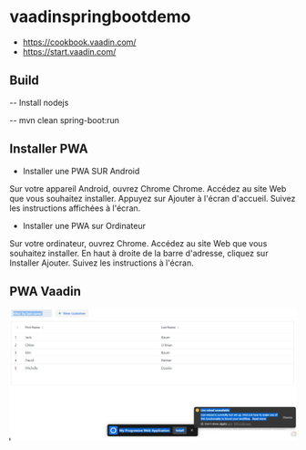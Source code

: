 # vaadinspringbootdemo

- https://cookbook.vaadin.com/
- https://start.vaadin.com/

## Build
-- Install  nodejs

-- mvn clean spring-boot:run


## Installer PWA

* Installer une PWA SUR Android

Sur votre appareil Android, ouvrez Chrome Chrome.
Accédez au site Web que vous souhaitez installer.
Appuyez sur Ajouter à l'écran d'accueil.
Suivez les instructions affichées à l'écran.

* Installer une PWA sur Ordinateur

Sur votre ordinateur, ouvrez Chrome.
Accédez au site Web que vous souhaitez installer.
En haut à droite de la barre d'adresse, cliquez sur Installer Ajouter.
Suivez les instructions à l'écran.
## PWA Vaadin

![PWA Vaadin](https://github.com/sanogotech/vaadinspringbootdemo/blob/master/docs/images/pwainstallwebsample.jpg)

